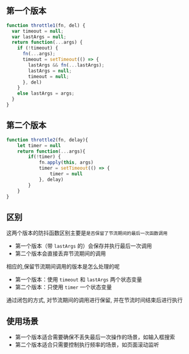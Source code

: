 ## 第一个版本

```javascript
function throttle1(fn, del) {
  var timeout = null;
  var lastArgs = null;
  return function(...args) {
    if (!timeout) {
      fn(...args);
      timeout = setTimeout(() => {
        lastArgs && fn(...lastArgs);
        lastArgs = null;
        timeout = null;
      }, del)
    } 
    else lastArgs = args;
  }
}
```

## 第二个版本

```javascript
function throttle2(fn, delay){
    let timer = null
    return function(...args){
        if(!timer) {
            fn.apply(this, args)
            timer = setTimeout(() => {
                timer = null
            }, delay)
        }
    }
}
```

## 区别

这两个版本的防抖函数区别主要是`是否保留了节流期间的最后一次函数调用`

- 第一个版本（带 `lastArgs` 的）会保存并执行最后一次调用
- 第二个版本会直接丢弃节流期间的调用

相应的,保留节流期间调用的版本是怎么处理的呢

- 第一个版本：使用 `timeout` 和 `lastArgs` 两个状态变量
- 第二个版本：只使用 `timer` 一个状态变量

通过闭包的方式, 对节流期间的调用进行保留, 并在节流时间结束后进行执行

## 使用场景

- 第一个版本适合需要确保不丢失最后一次操作的场景，如输入框搜索
- 第二个版本适合只需要控制执行频率的场景，如页面滚动监听